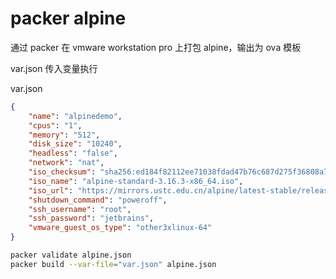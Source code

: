 # packer alpine 

通过 packer 在 vmware workstation pro 上打包 alpine，输出为 ova 模板


var.json 传入变量执行

var.json

```json
{
    "name": "alpinedemo",
    "cpus": "1",
    "memory": "512",
    "disk_size": "10240",
    "headless": "false",
    "network": "nat",
    "iso_checksum": "sha256:ed184f82112ee71038fdad47b76c687d275f36808a741d15ba9a9bf921b474fc",
    "iso_name": "alpine-standard-3.16.3-x86_64.iso",
    "iso_url": "https://mirrors.ustc.edu.cn/alpine/latest-stable/releases/x86_64/alpine-standard-3.16.3-x86_64.iso",
    "shutdown_command": "poweroff",
    "ssh_username": "root",
    "ssh_password": "jetbrains",
    "vmware_guest_os_type": "other3xlinux-64"
}
```

```bash
packer validate alpine.json
packer build --var-file="var.json" alpine.json
```
